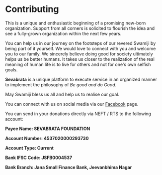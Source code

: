# Contributing

This is a unique and enthusiastic beginning of a promising new-born
organization. Support from all corners is solicited to flourish the idea and
see a fully-grown organization within the next few years.

You can help us in our journey on the footsteps of our revered Swamiji by being
part of it yourself. We would love to connect with you and welcome you to our
family. We sincerely believe doing good for society ultimately helps us be
better humans. It takes us closer to the realization of the real meaning of
human life is to live for others and not for one's own selfish goals.

**Sevabrata** is a unique platform to execute service in an organized manner to
implement the philosophy of *Be good and do Good*.

May Swamiji bless us all and help us to realise our goal.

You can connect with us on social media via our [Facebook](https://www.facebook.com/search/top?q=sevabrata%20foundation) page.

You can send in your donations directly via NEFT / RTS to the following account:



 **Payee Name: SEVABRATA FOUNDATION**

 **Account Number: 4537020000293730**

 **Account Type: Current**

 **Bank IFSC Code: JSFB0004537**

 **Bank Branch: Jana Small Finance Bank, Jeevanbhima Nagar**

